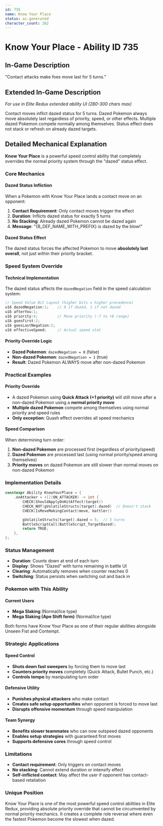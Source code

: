 ```yaml
---
id: 735
name: Know Your Place
status: ai-generated
character_count: 262
---
```


# Know Your Place - Ability ID 735

## In-Game Description
"Contact attacks make foes move last for 5 turns."

## Extended In-Game Description
*For use in Elite Redux extended ability UI (280-300 chars max)*

Contact moves inflict dazed status for 5 turns. Dazed Pokemon always move absolutely last regardless of priority, speed, or other effects. Multiple dazed Pokemon compete normally among themselves. Status effect does not stack or refresh on already dazed targets.

## Detailed Mechanical Explanation
**Know Your Place** is a powerful speed control ability that completely overrides the normal priority system through the "dazed" status effect.

### Core Mechanics

#### Dazed Status Infliction
When a Pokemon with Know Your Place lands a contact move on an opponent:
1. **Contact Requirement**: Only contact moves trigger the effect
2. **Duration**: Inflicts dazed status for exactly 5 turns
3. **No Stacking**: Already dazed Pokemon cannot be dazed again
4. **Message**: "{B_DEF_NAME_WITH_PREFIX} is dazed by the blow!"

#### Dazed Status Effect
The dazed status forces the affected Pokemon to move **absolutely last overall**, not just within their priority bracket.

### Speed System Override

#### Technical Implementation
The dazed status affects the `dazedNegation` field in the speed calculation system:

```cpp
// Speed Value Bit Layout (higher bits = higher precedence)
u16 dazedNegation:1;    // 0 if dazed, 1 if not dazed
u16 afterYou:1;
u16 priority:4;         // Move priority (-7 to +8 range)  
u16 goesFirst:2;
u16 goesLastNegation:2;
u16 effectiveSpeed;     // Actual speed stat
```

#### Priority Override Logic
- **Dazed Pokemon**: `dazedNegation = 0` (false)
- **Non-dazed Pokemon**: `dazedNegation = 1` (true)
- **Result**: Dazed Pokemon ALWAYS move after non-dazed Pokemon

### Practical Examples

#### Priority Override
- A dazed Pokemon using **Quick Attack (+1 priority)** will still move after a non-dazed Pokemon using a **normal priority move**
- **Multiple dazed Pokemon** compete among themselves using normal priority and speed rules
- **Only exception**: Quash effect overrides all speed mechanics

#### Speed Comparison
When determining turn order:
1. **Non-dazed Pokemon** are processed first (regardless of priority/speed)
2. **Dazed Pokemon** are processed last (using normal priority/speed among themselves)
3. **Priority moves** on dazed Pokemon are still slower than normal moves on non-dazed Pokemon

### Implementation Details

```cpp
constexpr Ability KnowYourPlace = {
    .onAttacker = +[](ON_ATTACKER) -> int {
        CHECK(ShouldApplyOnHitAffect(target))
        CHECK_NOT(gVolatileStructs[target].dazed)  // Doesn't stack
        CHECK(IsMoveMakingContact(move, battler))

        gVolatileStructs[target].dazed = 5;  // 5 turns
        BattleScriptCall(BattleScript_TargetDazed);
        return TRUE;
    },
};
```

### Status Management
- **Duration**: Counts down at end of each turn
- **Display**: Shows "Dazed" with turns remaining in battle UI
- **Clearing**: Automatically removes when counter reaches 0
- **Switching**: Status persists when switching out and back in

### Pokemon with This Ability

#### Current Users
- **Mega Slaking** (Normal/Ice type)
- **Mega Slaking (Ape Shift form)** (Normal/Ice type)

Both forms have Know Your Place as one of their regular abilities alongside Unseen Fist and Contempt.

### Strategic Applications

#### Speed Control
- **Shuts down fast sweepers** by forcing them to move last
- **Counters priority moves** completely (Quick Attack, Bullet Punch, etc.)
- **Controls tempo** by manipulating turn order

#### Defensive Utility
- **Punishes physical attackers** who make contact
- **Creates safe setup opportunities** when opponent is forced to move last
- **Disrupts offensive momentum** through speed manipulation

#### Team Synergy
- **Benefits slower teammates** who can now outspeed dazed opponents
- **Enables setup strategies** with guaranteed first moves
- **Supports defensive cores** through speed control

### Limitations
- **Contact requirement**: Only triggers on contact moves
- **No stacking**: Cannot extend duration or intensify effect
- **Self-inflicted contact**: May affect the user if opponent has contact-based retaliation

### Unique Position
Know Your Place is one of the most powerful speed control abilities in Elite Redux, providing absolute priority override that cannot be circumvented by normal priority mechanics. It creates a complete role reversal where even the fastest Pokemon become the slowest when dazed.